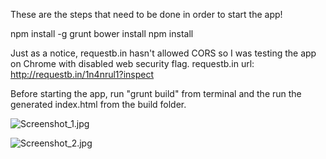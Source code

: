 These are the steps that need to be done in order to start the app!

npm install -g grunt
bower install
npm install

Just as a notice, requestb.in hasn't allowed CORS so I was testing the app on Chrome with disabled web security flag.
requestb.in url: http://requestb.in/1n4nrul1?inspect

Before starting the app, run "grunt build" from terminal and the run the generated index.html from the build folder.

![Screenshot_1.jpg](https://bitbucket.org/repo/6BbkyM/images/452568274-Screenshot_1.jpg)

![Screenshot_2.jpg](https://bitbucket.org/repo/6BbkyM/images/3911521926-Screenshot_2.jpg)